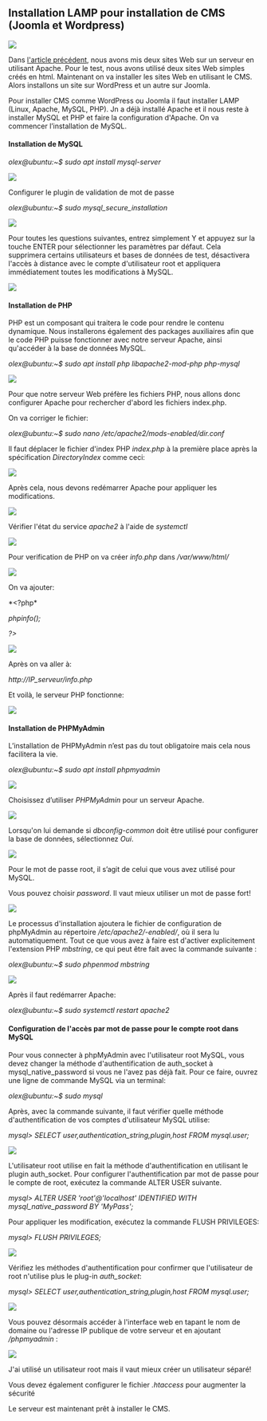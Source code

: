 Installation LAMP pour installation de CMS (Joomla et Wordpress)
----------------------------------------------------------------

![](images/php.jpg)

Dans [l'article précédent](https://olexdziuba.github.io/two_siteweb_UBUNTU_apache/), nous avons mis deux sites Web sur un serveur en utilisant Apache. Pour le test, nous avons utilisé deux sites Web simples créés en html. Maintenant on va installer les sites Web en utilisant le CMS. Alors installons un site sur WordPress et un autre sur Joomla.

Pour installer CMS comme WordPress ou Joomla il faut installer LAMP (Linux, Apache, MySQL, PHP). Jn a déjà installé Apache et il nous reste à installer MySQL et PHP et faire la configuration d'Apache. On va commencer l’installation de MySQL.

#### Installation de MySQL

*olex@ubuntu:\~\$ sudo apt install mysql-server*

![](images/php4.png)

Configurer le plugin de validation de mot de passe

*olex@ubuntu:\~\$ sudo mysql\_secure\_installation*

![](images/php19.png)

Pour toutes les questions suivantes, entrez simplement Y et appuyez sur la touche ENTER pour sélectionner les paramètres par défaut. Cela supprimera certains utilisateurs et bases de données de test, désactivera l'accès à distance avec le compte d'utilisateur root et appliquera immédiatement toutes les modifications à MySQL.

![](images/php17.png)

#### Installation de PHP 

PHP est un composant qui traitera le code pour rendre le contenu dynamique. Nous installerons également des packages auxiliaires afin que le code PHP puisse fonctionner avec notre serveur Apache, ainsi qu'accéder à la base de données MySQL.

*olex@ubuntu:\~\$ sudo apt install php libapache2-mod-php php-mysql*

![](images/php15.png)

Pour que notre serveur Web préfère les fichiers PHP, nous allons donc configurer Apache pour rechercher d'abord les fichiers index.php.

On va corriger le fichier:

*olex@ubuntu:\~\$ sudo nano /etc/apache2/mods-enabled/dir.conf*

Il faut déplacer le fichier d'index PHP *index.php* à la première place après la spécification *DirectoryIndex* comme ceci:

![](images/php16.png)

Après cela, nous devons redémarrer Apache pour appliquer les modifications.

![](images/php7.png)

Vérifier l'état du service *apache2* à l'aide de *systemctl*

![](images/php13.png)

Pour verification de PHP on va créer *info.php* dans */var/www/html/*

![](images/php6.png)

On va ajouter:

\*<?php*

*phpinfo();*

*?\>*

![](images/php3.png)

Après on va aller à:

*http://IP_serveur/info.php*

Et voilà, le serveur PHP fonctionne:

![](images/php11.png)



#### Installation de PHPMyAdmin

L’installation de PHPMyAdmin n’est pas du tout obligatoire mais cela nous facilitera la vie.

*olex@ubuntu:\~\$ sudo apt install phpmyadmin*

![](images/php14.png)

Choisissez d’utiliser *PHPMyAdmin* pour un serveur Apache.

![](images/php2.png)

Lorsqu'on lui demande si *dbconfig-common* doit être utilisé pour configurer la base de données, sélectionnez *Oui*.

![](images/php5.png)

Pour le mot de passe root, il s’agit de celui que vous avez utilisé pour MySQL.

Vous pouvez choisir *password*. Il vaut mieux utiliser un mot de passe fort!

![](images/php9.png)

Le processus d'installation ajoutera le fichier de configuration de phpMyAdmin au répertoire */etc/apache2/-enabled/*, où il sera lu automatiquement. Tout ce que vous avez à faire est d'activer explicitement l'extension PHP *mbstring*, ce qui peut être fait avec la commande suivante :

*olex@ubuntu:\~\$ sudo phpenmod mbstring*

![](images/php10.png)

Après il faut redémarrer Apache:

*olex@ubuntu:\~\$ sudo systemctl restart apache2*

#### Configuration de l'accès par mot de passe pour le compte root dans MySQL

Pour vous connecter à phpMyAdmin avec l'utilisateur root MySQL, vous devez changer la méthode d'authentification de auth\_socket à mysql\_native\_password si vous ne l'avez pas déjà fait. Pour ce faire, ouvrez une ligne de commande MySQL via un terminal:

*olex@ubuntu:\~\$ sudo mysql*

Après, avec la commande suivante, il faut vérifier quelle méthode d'authentification de vos comptes d'utilisateur MySQL utilise:

*mysql\> SELECT user,authentication\_string,plugin,host FROM mysql.user;*

![](images/php1.png)

L'utilisateur root utilise en fait la méthode d'authentification en utilisant le plugin auth\_socket. Pour configurer l'authentification par mot de passe pour le compte de root, exécutez la commande ALTER USER suivante.

*mysql\> ALTER USER 'root'@'localhost' IDENTIFIED WITH mysql\_native\_password BY 'MyPass';*

Pour appliquer les modification, exécutez la commande FLUSH PRIVILEGES:

*mysql\> FLUSH PRIVILEGES;*

![](images/php12.png)

Vérifiez les méthodes d'authentification pour confirmer que l'utilisateur de root n'utilise plus le plug-in *auth\_socket*:

*mysql\> SELECT user,authentication\_string,plugin,host FROM mysql.user;*

![](images/php8.png)



Vous pouvez désormais accéder à l'interface web en tapant le nom de domaine ou l'adresse IP publique de votre serveur et en ajoutant */phpmyadmin* :

![](images/php18.png)

J'ai utilisé un utilisateur root mais il vaut mieux créer un utilisateur séparé!

Vous devez également configurer le fichier *.htaccess* pour augmenter la sécurité

Le serveur est maintenant prêt à installer le CMS.

